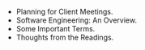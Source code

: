 * Planning for Client Meetings.
* Software Engineering: An Overview.
* Some Important Terms.
* Thoughts from the Readings.
